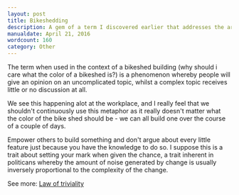 ```yaml
---
layout: post
title: Bikeshedding
description: A gem of a term I discovered earlier that addresses the arguments developers make over little things just because they know enough to do so
manualdate: April 21, 2016
wordcount: 160
category: Other
---
```


The term when used in the context of a bikeshed building (why should i care what the color of a bikeshed is?) is a phenomenon whereby people will give an opinion on an uncomplicated topic, whilst a complex topic receives little or no discussion at all.

We see this happening alot at the workplace, and I really feel that we shouldn't continuously use this metaphor as it really doesn't matter what the color of the bike shed should be - we can all build one over the course of a couple of days.

Empower others to build something and don't argue about every little feature just because you have the knowledge to do so. I suppose this is a trait about setting your mark when given the chance, a trait inherent in politicans whereby the amount of noise generated by change is usually inversely proportional to the complexity of the change.
 
See more: [Law of triviality](https://en.wikipedia.org/wiki/Law_of_triviality)

